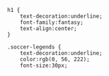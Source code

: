            h1 {
                text-decoration:underline;
                font-family:fantasy;
                text-align:center;
            }
            
            .soccer-legends {
                text-decoration:underline;
                color:rgb(0, 56, 222);
                font-size:30px;
  
